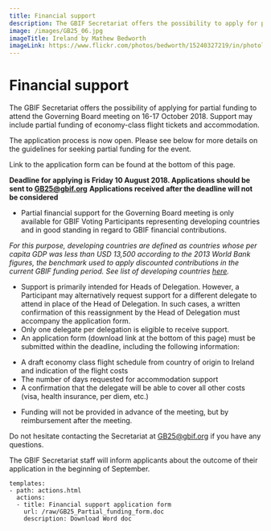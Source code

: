 ```yaml
---
title: Financial support
description: The GBIF Secretariat offers the possibility to apply for partial funding to attend the Governing Board meeting.
image: /images/GB25_06.jpg
imageTitle: Ireland by Mathew Bedworth
imageLink: https://www.flickr.com/photos/bedworth/15240327219/in/photolist-pdJEjp-qMcrvc-dBJQPJ-Hegir-gFEToX-f5tq72-q8qfUR-911PZH-pitiLp-f3zPit-r4Bbnz-nJ945k-E5Xvx-4YUS27-pdKKi8-g5P7LH-hG1RJN-5pRhYN-dBDrrx-8io3de-pdJAS4-f3Q32s-dUfnAU-6h5Vwh-5EVnhk-sfLfww-rEzrH1-WY1Y-JbyAT1-pRGSvj-E8mXr-gTJYLm-dUfnCW-qr9RWe-pdKJK4-XFApKW-3q1ECe-Wu29T3-gJoGcd-q7NgMz-qvL538-gTKh61-f3Q2Sb-gfNmMD-5uGYsa-gmqr7E-rQXUut-pAxC4r-nNH7rA-dR8QHo
---
```


# Financial support

The GBIF Secretariat offers the possibility of applying for partial funding to attend the Governing Board meeting on 16-17 October 2018. Support may include partial funding of economy-class flight tickets and accommodation. 

The application process is now open. Please see below for more details on the guidelines for seeking partial funding for the event. 

Link to the application form can be found at the bottom of this page. 

**Deadline for applying is **Friday 10 August 2018**. Applications should be sent to [GB25@gbif.org](mailto:GB25@gbif.org)**
**Applications received after the deadline will not be considered**

-	Partial financial support for the Governing Board meeting is only available for GBIF Voting Participants representing developing countries and in good standing in regard to GBIF financial contributions. 

*For this purpose, developing countries are defined as countries whose per capita GDP was less than USD 13,500 according to the 2013 World Bank figures, the benchmark used to apply discounted contributions in the current GBIF funding period. See list of developing countries [here](https://gb25.gbif.org/raw/GBIF_VP_developing_countries.pdf).*
-	Support is primarily intended for Heads of Delegation. However, a Participant may alternatively request support for a different delegate to attend in place of the Head of Delegation.  In such cases, a written confirmation of this reassignment by the Head of Delegation must accompany the application form.  
-	Only one delegate per delegation is eligible to receive support.
-	An application form (download link at the bottom of this page) must be submitted within the deadline, including the following information: 
  +	A draft economy class flight schedule from country of origin to Ireland and indication of the flight costs
  +	The number of days requested for accommodation support
  +	A confirmation that the delegate will be able to cover all other costs (visa, health insurance, per diem, etc.) 
- Funding will not be provided in advance of the meeting, but by reimbursement after the meeting. 


Do not hesitate contacting the Secretariat at [GB25@gbif.org](mailto:GB25@gbif.org) if you have any questions. 

The GBIF Secretariat staff will inform applicants about the outcome of their application in the beginning of September.  


```styledYaml
templates:
- path: actions.html
  actions:
  - title: Financial support application form
    url: /raw/GB25_Partial_funding_form.doc
    description: Download Word doc
```
